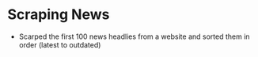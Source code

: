 # Scraping News
- Scarped the first 100 news headlies from a website and sorted them in order (latest to outdated)
